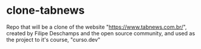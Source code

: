 # clone-tabnews
Repo that will be a clone of the website "https://www.tabnews.com.br/", created by Filipe Deschamps and the open source community, and used as the project to it's course, "curso.dev"
